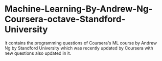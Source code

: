 # Machine-Learning-By-Andrew-Ng-Coursera-octave-Standford-University
It contains the programming questions of Coursera's ML course by Andrew Ng by Standford University which was recently updated by Coursera with new questions also updated in it.
